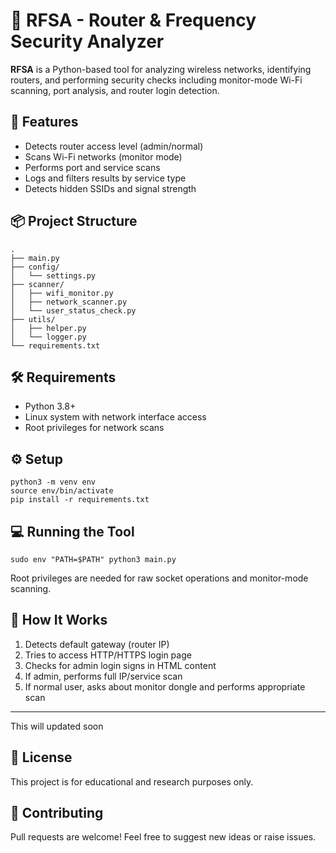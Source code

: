📡 RFSA - Router & Frequency Security Analyzer
==============================================

**RFSA** is a Python-based tool for analyzing wireless networks, identifying routers, and performing security checks including monitor-mode Wi-Fi scanning, port analysis, and router login detection.

🚀 Features
-----------

*   Detects router access level (admin/normal)
*   Scans Wi-Fi networks (monitor mode)
*   Performs port and service scans
*   Logs and filters results by service type
*   Detects hidden SSIDs and signal strength

📦 Project Structure
--------------------

    .
    ├── main.py
    ├── config/
    │   └── settings.py
    ├── scanner/
    │   ├── wifi_monitor.py
    │   ├── network_scanner.py
    │   └── user_status_check.py
    ├── utils/
    │   ├── helper.py
    │   └── logger.py
    └── requirements.txt
    

🛠️ Requirements
----------------

*   Python 3.8+
*   Linux system with network interface access
*   Root privileges for network scans

⚙️ Setup
--------

    python3 -m venv env
    source env/bin/activate
    pip install -r requirements.txt
    

💻 Running the Tool
-------------------

    sudo env "PATH=$PATH" python3 main.py

Root privileges are needed for raw socket operations and monitor-mode scanning.

🧠 How It Works
---------------

1.  Detects default gateway (router IP)
2.  Tries to access HTTP/HTTPS login page
3.  Checks for admin login signs in HTML content
4.  If admin, performs full IP/service scan
5.  If normal user, asks about monitor dongle and performs appropriate scan
 ___

 This will updated soon


📄 License
----------

This project is for educational and research purposes only.

🤝 Contributing
---------------

Pull requests are welcome! Feel free to suggest new ideas or raise issues.